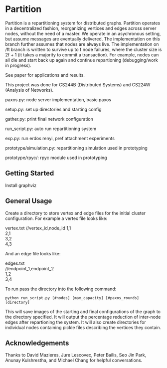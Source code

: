 # Partition 

Partition is a repartitioning system for distributed
graphs. Partition operates in a decentralized fashion, reorganizing vertices and edges across server nodes, without
the need of a master. We operate in an asychronous setting, but assume messages are eventually delivered. The
implementation on this branch further assumes that
nodes are always live. The
implementation on /ft branch is written to survive up to f node failures, where the cluster size is 2f + 1
(it takes a majority to commit a transaction). For example, nodes can
all die and start back up again and continue
repartioning (debugging/work in progress).

See paper for applications and results. 

This project was done for CS244B (Distributed Systems) and CS224W (Analysis of Networks). 

paxos.py: node server implementation, basic paxos

setup.py: set up directories and starting config

gather.py: print final network configuration   

run_script.py: auto run repartitioning system   

exp.py: run erdos renyi, pref attachment experiments   

prototype/simulation.py: repartitioning simulation used in prototyping  

prototype/rpyc/: rpyc module used in prototyping  

## Getting Started

Install graphviz

## General Usage

Create a directory to store vertex and edge files for the initial cluster
configuration. For example a vertex file looks like:

vertex.txt
//vertex_id,node_id
1,1  
2,1  
3,2  
4,3  

And an edge file looks like:

edges.txt  
//endpoint_1,endpoint_2  
1,2  
3,4  

To run pass the directory into the following command:

```
python run_script.py [#nodes] [max_capacity] [#paxos_rounds] [directory]
```

This will save images of the starting and final configurations of the
graph to the directory specified. It will output the percentage
reduction of inter-node edges after repartioning the system. It will
also create directories for individual nodes containing pickle files
describing the vertices they contain. 

## Acknowledgements

Thanks to David Mazieres, Jure Lescovec, Peter Bailis, Seo Jin Park,
Anunay Kulshrestha, and Michael Chang for helpful conversations. 


